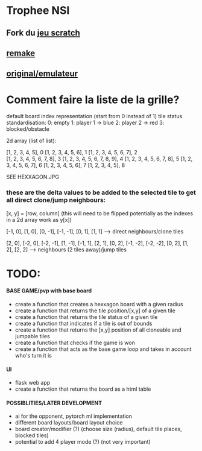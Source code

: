 # Trophee NSI
## Fork du [jeu scratch](https://scratch.mit.edu/projects/318837312/)
## [remake](hexxagon.com)
## [original/emulateur](https://www.retrogames.cz/play_710-DOS.php?language=EN)


# Comment faire la liste de la grille?

default board index representation (start from 0 instead of 1)
tile status standardisation:
0: empty
1: player 1 -> blue
2: player 2 -> red
3: blocked/obstacle

2d array (list of list):

[1, 2, 3, 4, 5], 0
[1, 2, 3, 4, 5, 6],             1
[1, 2, 3, 4, 5, 6, 7],          2	
[1, 2, 3, 4, 5, 6, 7, 8],       3
[1, 2, 3, 4, 5, 6, 7, 8, 9],    4
[1, 2, 3, 4, 5, 6, 7, 8],       5
[1, 2, 3, 4, 5, 6, 7],          6
[1, 2, 3, 4, 5, 6],             7
[1, 2, 3, 4, 5],                8

SEE HEXXAGON.JPG

### these are the delta values to be added to the selected tile to get all direct clone/jump neighbours:

[x, y] = [row, column] (this will need to be flipped potentially as the indexes in a 2d array work as y[x])

[-1, 0], [1, 0], [0, -1], [-1, -1], [0, 1], [1, 1] --> direct neighbours/clone tiles

[2, 0], [-2, 0], [-2, -1], [1, -1], [-1, 1], [2, 1], [0, 2], [-1, -2], [-2, -2], [0, 2], [1, 2], [2, 2] --> neighbours (2 tiles away)/jump tiles




# TODO:

#### BASE GAME/pvp with base board
- create a function that creates a hexxagon board with a given radius
- create a function that returns the tile position/[x,y] of a given tile
- create a function that returns the tile status of a given tile
- create a function that indicates if a tile is out of bounds
- create a function that returns the [x,y] position of all cloneable and jumpable tiles
- create a function that checks if the game is won
- create a function that acts as the base game loop and takes in account who's turn it is

#### UI
- flask web app
- create a function that returns the board as a html table


#### POSSIBLITIES/LATER DEVELOPMENT
- ai for the opponent, pytorch ml implementation
- different board layouts/board layout choice
- board creator/modifier (?) (choose size (radius), default tile places, blocked tiles)
- potential to add 4 player mode (?) (not very important)
